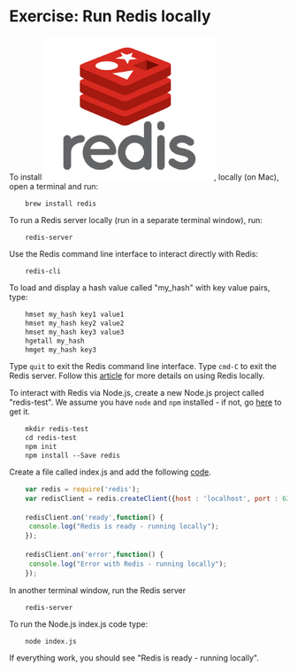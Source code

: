 Exercise: Run Redis locally
===========================

To install ![](https://github.com/kenerbe/icons/blob/master/src/Redis.png ), locally (on Mac), open a terminal and run:
```
    brew install redis
```

To run a Redis server locally (run in a separate terminal window), run:

```
    redis-server
```
Use the Redis command line interface to interact directly with Redis:

```
    redis-cli
```
To load and display a hash value called "my_hash" with key value pairs, type:

```
    hmset my_hash key1 value1
    hmset my_hash key2 value2
    hmset my_hash key3 value3
    hgetall my_hash
    hmget my_hash key3
```

Type `quit` to exit the Redis command line interface.  Type `cmd-C` to exit the Redis server.  Follow this [article](https://codequs.com/p/ByrvfsMY/getting-started-node-js-and-redis/) for more details on using Redis locally.

To interact with Redis via Node.js, create a new Node.js project called "redis-test".  We assume you have `node` and `npm` installed - if not, go [here](https://nodejs.org/en/) to get it.

```
    mkdir redis-test
    cd redis-test
    npm init
    npm install --Save redis
```

Create a file called index.js and add the following [code](https://git.nmlv.nml.com/ERB2143/eng-tips-one/blob/master/redis-test/index.js).  

```js
    var redis = require('redis');
    var redisClient = redis.createClient({host : 'localhost', port : 6379});
    
    redisClient.on('ready',function() {
     console.log("Redis is ready - running locally");
    });
    
    redisClient.on('error',function() {
     console.log("Error with Redis - running locally");
    });
```

In another terminal window, run the Redis server

```
    redis-server
```

To run the Node.js index.js code type:

```
    node index.js
```

If everything work, you should see "Redis is ready - running locally".

